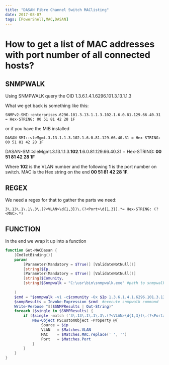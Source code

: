 ```yaml
---
title: "DASAN Fibre Channel Switch MAClisting"
date: 2017-08-07
tags: [PowerShell,MAC,DASAN]
---
```


# How to get a list of MAC addresses with port number of all connected hosts?

## SNMPWALK
Using SNMPWALK query the OID 1.3.6.1.4.1.6296.101.3.13.1.1.3

What we get back is something like this:

    SNMPv2-SMI::enterprises.6296.101.3.13.1.1.3.102.1.6.0.81.129.66.40.31 = Hex-STRING: 00 51 81 42 28 1F 

or if you have the MIB installed

    DASAN-SMI::sleMgmt.3.13.1.1.3.102.1.6.0.81.129.66.40.31 = Hex-STRING: 00 51 81 42 28 1F 

DASAN-SMI::sleMgmt.3.13.1.1.3.**102**.**1**.6.0.81.129.66.40.31 = Hex-STRING: **00 51 81 42 28 1F** 

Where **102** is the VLAN number and the following **1** is the port number on switch. MAC is the Hex string on the end **00 51 81 42 28 1F**.
## REGEX
We need a regex for that to gather the parts we need:

```
3\.13\.1\.1\.3\.(?<VLAN>\d{1,3})\.(?<Port>\d{1,3}).*= Hex-STRING: (?<MAC>.*)
```
## FUNCTION
In the end we wrap it up into a function
```powershell
function Get-MACDasan {
    [CmdletBinding()]
    param(	
        [Parameter(Mandatory = $True)] [ValidateNotNull()]
        [string]$Ip,
        [Parameter(Mandatory = $True)] [ValidateNotNull()]
        [string]$Comunity,
        [string]$Snmpwalk = "C:\usr\bin\snmpwalk.exe" #path to snmpwalk.exe
	
    )	
    $cmd = "$snmpwalk -v1 -c$comunity -Ox $Ip 1.3.6.1.4.1.6296.101.3.13.1.1.3"
    $snmpResults = Invoke-Expression $cmd  #execute snmpwalk command
    Write-Verbose "$($SNMPResults | Out-String)"
    foreach ($single in $SNMPResults) {
        if ($single -match ('3\.13\.1\.1\.3\.(?<VLAN>\d{1,3})\.(?<Port>\d{1,3}).*= Hex-STRING: (?<MAC>.*)')) {
            New-Object PSCustomObject -Property @{
                Source = $ip
                VLAN   = $Matches.VLAN
                MAC    = $Matches.MAC.replace(' ', '')
                Port   = $Matches.Port				
            }			
        }
    }
}
```
